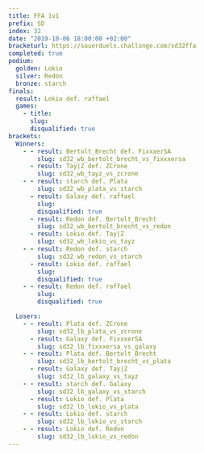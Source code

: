 ```yaml
---
title: FFA 1v1
prefix: SD
index: 32
date: "2019-10-06 18:00:00 +02:00"
bracketurl: https://sauerduels.challonge.com/sd32ffa
completed: true
podium:
  golden: Lokio
  silver: Redon
  bronze: starch
finals:
  result: Lokio def. raffael
  games:
    - title:
      slug:
      disqualified: true
brackets:
  Winners:
    - - result: Bertolt_Brecht def. FixxxerSA
        slug: sd32_wb_bertolt_brecht_vs_fixxxersa
      - result: Tay|Z def. ZCrone
        slug: sd32_wb_tayz_vs_zcrone
    - - result: starch def. Plata
        slug: sd32_wb_plata_vs_starch
      - result: Galaxy def. raffael
        slug:
        disqualified: true
      - result: Redon def. Bertolt_Brecht
        slug: sd32_wb_bertolt_brecht_vs_redon
      - result: Lokio def. Tay|Z
        slug: sd32_wb_lokio_vs_tayz
    - - result: Redon def. starch
        slug: sd32_wb_redon_vs_starch
      - result: Lokio def. raffael
        slug:
        disqualified: true
    - - result: Redon def. raffael
        slug:
        disqualified: true

  Losers:
    - - result: Plata def. ZCrone
        slug: sd32_lb_plata_vs_zcrone
      - result: Galaxy def. FixxxerSA
        slug: sd32_lb_fixxxersa_vs_galaxy
    - - result: Plata def. Bertolt_Brecht
        slug: sd32_lb_bertolt_brecht_vs_plata
      - result: Galaxy def. Tay|Z
        slug: sd32_lb_galaxy_vs_tayz
    - - result: starch def. Galaxy
        slug: sd32_lb_galaxy_vs_starch
      - result: Lokio def. Plata
        slug: sd32_lb_lokio_vs_plata
    - - result: Lokio def. starch
        slug: sd32_lb_lokio_vs_starch
    - - result: Lokio def. Redon
        slug: sd32_lb_lokio_vs_redon
---
```

